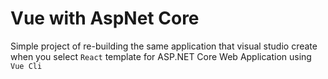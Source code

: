 # Vue with AspNet Core

Simple project of re-building the same application that visual studio create when you select `React` template for ASP.NET Core Web Application using `Vue Cli`